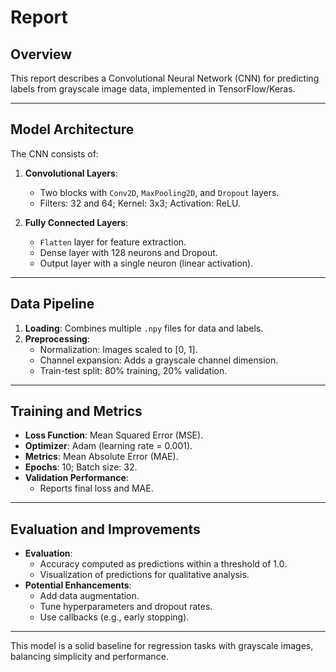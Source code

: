 # Report

## Overview
This report describes a Convolutional Neural Network (CNN) for predicting labels from grayscale image data, implemented in TensorFlow/Keras.

---

## Model Architecture

The CNN consists of:

1. **Convolutional Layers**:
   - Two blocks with `Conv2D`, `MaxPooling2D`, and `Dropout` layers.
   - Filters: 32 and 64; Kernel: 3x3; Activation: ReLU.

2. **Fully Connected Layers**:
   - `Flatten` layer for feature extraction.
   - Dense layer with 128 neurons and Dropout.
   - Output layer with a single neuron (linear activation).

---

## Data Pipeline

1. **Loading**:
   Combines multiple `.npy` files for data and labels.
2. **Preprocessing**:
   - Normalization: Images scaled to [0, 1].
   - Channel expansion: Adds a grayscale channel dimension.
   - Train-test split: 80% training, 20% validation.

---

## Training and Metrics

- **Loss Function**: Mean Squared Error (MSE).
- **Optimizer**: Adam (learning rate = 0.001).
- **Metrics**: Mean Absolute Error (MAE).
- **Epochs**: 10; Batch size: 32.
- **Validation Performance**:
  - Reports final loss and MAE.
  
---

## Evaluation and Improvements

- **Evaluation**:
   - Accuracy computed as predictions within a threshold of 1.0.
   - Visualization of predictions for qualitative analysis.
- **Potential Enhancements**:
   - Add data augmentation.
   - Tune hyperparameters and dropout rates.
   - Use callbacks (e.g., early stopping).

---

This model is a solid baseline for regression tasks with grayscale images, balancing simplicity and performance.
